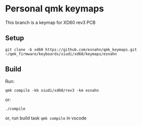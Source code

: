 # Personal qmk keymaps

This branch is a keymap for XD60 rev3 PCB

## Setup

    git clone -b xd60 https://github.com/esnahn/qmk_keymaps.git ~/qmk_firmware/keyboards/xiudi/xd60/keymaps/esnahn

## Build

Run:

    qmk compile -kb xiudi/xd60/rev3 -km esnahn

or:

    ./compile

or, run build task `qmk compile` in vscode
